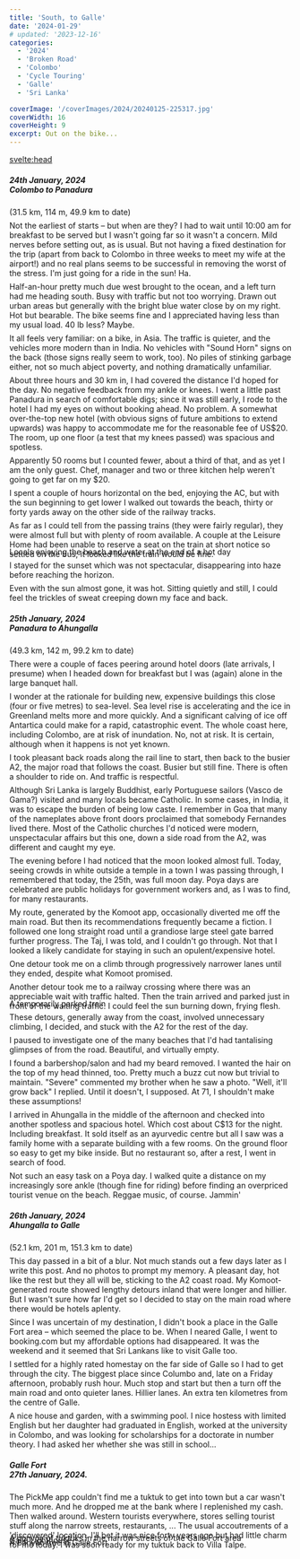 ```yaml
---
title: 'South, to Galle'
date: '2024-01-29'
# updated: '2023-12-16'
categories:
  - '2024'
  - 'Broken Road'
  - 'Colombo'
  - 'Cycle Touring'
  - 'Galle'
  - 'Sri Lanka'

coverImage: '/coverImages/2024/20240125-225317.jpg'
coverWidth: 16
coverHeight: 9
excerpt: Out on the bike...
---
```


<script>
	import Callout from '$lib/components/Callout.svelte'
</script>

<svelte:head>

<title>2024 Sri Lanka</title>
</svelte:head>

<section class="card">
<h5>
  	24th January, 2024
  	<br /> Colombo to Panadura
  </h5>
  (31.5 km, 114 m, 49.9 km to date)

Not the earliest of starts &ndash; but when are they? I had to wait until 10:00 am for breakfast to be served but I wasn't going far so it wasn't a concern. Mild nerves before setting out, as is usual. But not having a fixed destination for the trip (apart from back to Colombo in three weeks to meet my wife at the airport!) and no real plans seems to be successful in removing the worst of the stress. I'm just going for a ride in the sun! Ha.

Half-an-hour pretty much due west brought to the ocean, and a left turn had me heading south. Busy with traffic but not too worrying. Drawn out urban areas but generally with the bright blue water close by on my right. Hot but bearable. The bike seems fine and I appreciated having less than my usual load. 40 lb less? Maybe.

It all feels very familiar: on a bike, in Asia. The traffic is quieter, and the vehicles more modern than in India. No vehicles with "Sound Horn" signs on the back (those signs really seem to work, too). No piles of stinking garbage either, not so much abject poverty, and nothing dramatically unfamiliar.

About three hours and 30 km in, I had covered the distance I'd hoped for the day. No negative feedback from my ankle or knees. I went a little past Panadura in search of comfortable digs; since it was still early, I rode to the hotel I had my eyes on without booking ahead. No problem. A somewhat over-the-top new hotel (with obvious signs of future ambitions to extend upwards) was happy to accommodate me for the reasonable fee of US$20. The room, up one floor (a test that my knees passed) was spacious and spotless.

Apparently 50 rooms but I counted fewer, about a third of that, and as yet I am the only guest. Chef, manager and two or three kitchen help weren't going to get far on my $20.

<p>I spent a couple of hours horizontal on the bed, enjoying the AC, but with the sun beginning to get lower I walked out towards the beach, thirty or forty yards away on the other side of the railway tracks.</p>
<enhanced:img
  src="../../../lib/images/2024/01/20240124-052023.jpg"
  alt="The beach between Panadura and Wadduwa"
/>
<enhanced:img
  src="../../../lib/images/2024/01/20240124-052106.jpg"
  alt="The beach between Panadura and Wadduwa"
/>

<p>As far as I could tell from the passing trains (they were fairly regular), they were almost full but with plenty of room available. A couple at the Leisure Home had been unable to reserve a seat on the train at short notice so settled on the bus; it looked like the train would be fine.</p>
<enhanced:img
  src="../../../lib/images/2024/01/20240124-052310.jpg"
  alt="The beach between Panadura and Wadduwa"
/>
<div class="caption">Locals enjoying the beach and water at the end of a hot day</div>

<p>I stayed for the sunset which was not spectacular, disappearing into haze before reaching the horizon.</p>
<enhanced:img
  src="../../../lib/images/2024/01/20240124-053252.jpg"
  alt="The beach between Panadura and Wadduwa"
/>
<enhanced:img
src="../../../lib/images/2024/01/20240124-053948.jpg"
alt="The beach between Panadura and Wadduwa"
/>

<p>Even with the sun almost gone, it was hot. Sitting quietly and still, I could feel the trickles of sweat creeping down my face and back.</p>
</section>

<section class="card">
<h5>
  	25th January, 2024
  	<br /> Panadura to Ahungalla
  </h5>
  (49.3 km, 142 m, 99.2 km to date)

There were a couple of faces peering around hotel doors (late arrivals, I presume) when I headed down for breakfast but I was (again) alone in the large banquet hall.

I wonder at the rationale for building new, expensive buildings this close (four or five metres) to sea-level. Sea level rise is accelerating and the ice in Greenland melts more and more quickly. And a significant calving of ice off Antartica could make for a rapid, catastrophic event. The whole coast here, including Colombo, are at risk of inundation. No, not at risk. It is certain, although when it happens is not yet known.

<p>I took pleasant back roads along the rail line to start, then back to the busier A2, the major road that follows the coast. Busier but still fine. There is often a shoulder to ride on. And traffic is respectful.</p>
<enhanced:img
  src="../../../lib/images/2024/01/20240124-225731.jpg"
  alt="Blue Catholic church"
/>

Although Sri Lanka is largely Buddhist, early Portuguese sailors (Vasco de Gama?) visited and many locals became Catholic. In some cases, in India, it was to escape the burden of being low caste. I remember in Goa that many of the nameplates above front doors proclaimed that somebody Fernandes lived there. Most of the Catholic churches I'd noticed were modern, unspectacular affairs but this one, down a side road from the A2, was different and caught my eye.

The evening before I had noticed that the moon looked almost full. Today, seeing crowds in white outside a temple in a town I was passing through, I remembered that today, the 25th, was full moon day. Poya days are celebrated are public holidays for government workers and, as I was to find, for many restaurants.

<p>My route, generated by the Komoot app, occasionally diverted me off the main road. But then its recommendations frequently became a fiction. I followed one long straight road until a grandiose large steel gate barred further progress. The Taj, I was told, and I couldn't go through. Not that I looked a likely candidate for staying in such an opulent/expensive hotel.</p>

One detour took me on a climb through progressively narrower lanes until they ended, despite what Komoot promised.

<p>Another detour took me to a railway crossing where there was an appreciable wait with traffic halted. Then the train arrived and parked just in front of the waiting traffic. I could feel the sun burning down, frying flesh.</p>
<enhanced:img
  src="../../../lib/images/2024/01/20240125-222208.jpg"
  alt="Roadside Buddhist temple"
/>
<div class="caption">A temporarily parked train</div>

These detours, generally away from the coast, involved unnecessary climbing, I decided, and stuck with the A2 for the rest of the day.

<p>I paused to investigate one of the many beaches that I'd had tantalising glimpses of from the road. Beautiful, and virtually empty.</p>
<enhanced:img
  src="../../../lib/images/2024/01/20240125-225317.jpg"
  alt="One of many beautiful beaches"
/>
<enhanced:img
  src="../../../lib/images/2024/01/20240125-225433.jpg"
  alt="One of many beautiful beaches"
/>

<p>I found a barbershop/salon and had my beard removed. I wanted the hair on the top of my head thinned, too. Pretty much a buzz cut now but trivial to maintain. "Severe" commented my brother when he saw a photo. "Well, it'll grow back" I replied. Until it doesn't, I supposed. At 71, I shouldn't make these assumptions!</p>
<enhanced:img
  src="../../../lib/images/2024/01/20240125-234959.jpg"
  alt="Another roadside Buddhist shrine"
/>

I arrived in Ahungalla in the middle of the afternoon and checked into another spotless and spacious hotel. Which cost about C$13 for the night. Including breakfast. It sold itself as an ayurvedic centre but all I saw was a family home with a separate building with a few rooms. On the ground floor so easy to get my bike inside. But no restaurant so, after a rest, I went in search of food.

Not such an easy task on a Poya day. I walked quite a distance on my increasingly sore ankle (though fine for riding) before finding an overpriced tourist venue on the beach. Reggae music, of course. Jammin'

</section>

<section class="card">
<h5>
  	26th January, 2024
  	<br /> Ahungalla to Galle
  </h5>
  (52.1 km, 201 m, 151.3 km to date)

<p>This day passed in a bit of a blur. Not much stands out a few days later as I write this post.
And no photos to prompt my memory. A pleasant day, hot like the rest but they all will be, sticking to the A2 coast road. My Komoot-generated route showed lengthy detours inland that were longer and hillier. But I wasn't sure how far I'd get so I decided to stay on the main road where there would be hotels aplenty.</p>

<p>Since I was uncertain of my destination, I didn't book a place in the Galle Fort area &ndash; which seemed the place to be. When I neared Galle, I went to booking.com but my affordable options had disappeared. It was the weekend and it seemed that Sri Lankans like to visit Galle too. </p>
 
 <p>I settled for a highly rated homestay on the far side of Galle so I had to get through the city. The biggest place since Columbo and, late on a Friday afternoon, probably rush hour. Much stop and start but then a turn off the main road and onto quieter lanes. Hillier lanes. An extra ten kilometres from the centre of Galle.</p>

 <p>A nice house and garden, with a swimming pool. I nice hostess with limited English but her daughter had graduated in English, worked at the university in Colombo, and was looking for scholarships for a doctorate in number theory. I had asked her whether she was still in school...</p>

</section>

<section class="card">
<h5>
  Galle Fort<br/>
  27th January, 2024.
</h5><p/>
The PickMe app couldn't find me a tuktuk to get into town but a car wasn't much more. And he dropped me at the bank where I replenished my cash. Then walked around. Western tourists everywhere, stores selling tourist stuff along the narrow streets, restaurants, ... The usual accoutrements of a 'discovered' location. I'll bet it was nice forty years ago but had little charm for me today. I was soon ready for my tuktuk back to Villa Talpe.
<enhanced:img
  src="../../../lib/images/2024/01/20240127-005000.jpg"
  alt="Banyan tree"
/>
<div class="caption">A Banyan tree in Galle Fort</div>
<div class="w-90">
  <enhanced:img
    src="../../../lib/images/2024/01/20240127-005926.jpg"
    alt="Galle Lighthouse"
  />
  <div class="caption">Galle Lighthouse</div>
</div>
<enhanced:img
    src="../../../lib/images/2024/01/20240127-010852.jpg"
    alt="Galle Lighthouse"
/>
<enhanced:img
  src="../../../lib/images/2024/01/20240127-013806.jpg"
  alt="Tuktuk convoy"
/>
<div class="caption">A convoy of tuktuks in the narrow streets of the Galle Fort area</div>
<div class="w-90">
  <enhanced:img
    src="../../../lib/images/2024/01/20240127-014722.jpg"
    alt="A quiet street in Galle Fort"
  />
</div>
<enhanced:img
  src="../../../lib/images/2024/01/20240127-015242.jpg"
  alt="A Buddhist temple in Galle Fort"
/>
</section>

<style>
  .caption {
    margin-top: -1.5em;
  }
  p {
    margin: 0;
    margin-top: 0.5em;
  }
 
  picture + p {
    margin-top: -0.5em;
  }
 
</style>
